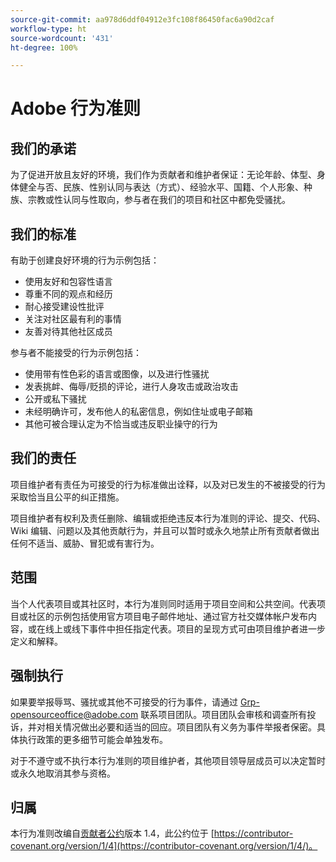 ```yaml
---
source-git-commit: aa978d6ddf04912e3fc108f86450fac6a90d2caf
workflow-type: ht
source-wordcount: '431'
ht-degree: 100%

---
```

# Adobe 行为准则

## 我们的承诺

为了促进开放且友好的环境，我们作为贡献者和维护者保证：无论年龄、体型、身体健全与否、民族、性别认同与表达（方式）、经验水平、国籍、个人形象、种族、宗教或性认同与性取向，参与者在我们的项目和社区中都免受骚扰。

## 我们的标准

有助于创建良好环境的行为示例包括：

* 使用友好和包容性语言
* 尊重不同的观点和经历
* 耐心接受建设性批评
* 关注对社区最有利的事情
* 友善对待其他社区成员

参与者不能接受的行为示例包括：

* 使用带有性色彩的语言或图像，以及进行性骚扰
* 发表挑衅、侮辱/贬损的评论，进行人身攻击或政治攻击
* 公开或私下骚扰
* 未经明确许可，发布他人的私密信息，例如住址或电子邮箱
* 其他可被合理认定为不恰当或违反职业操守的行为

## 我们的责任

项目维护者有责任为可接受的行为标准做出诠释，以及对已发生的不被接受的行为采取恰当且公平的纠正措施。

项目维护者有权利及责任删除、编辑或拒绝违反本行为准则的评论、提交、代码、Wiki 编辑、问题以及其他贡献行为，并且可以暂时或永久地禁止所有贡献者做出任何不适当、威胁、冒犯或有害行为。

## 范围

当个人代表项目或其社区时，本行为准则同时适用于项目空间和公共空间。代表项目或社区的示例包括使用官方项目电子邮件地址、通过官方社交媒体帐户发布内容，或在线上或线下事件中担任指定代表。项目的呈现方式可由项目维护者进一步定义和解释。

## 强制执行

如果要举报辱骂、骚扰或其他不可接受的行为事件，请通过 Grp-opensourceoffice@adobe.com 联系项目团队。项目团队会审核和调查所有投诉，并对相关情况做出必要和适当的回应。项目团队有义务为事件举报者保密。具体执行政策的更多细节可能会单独发布。

对于不遵守或不执行本行为准则的项目维护者，其他项目领导层成员可以决定暂时或永久地取消其参与资格。

## 归属

本行为准则改编自[贡献者公约](https://contributor-covenant.org)版本 1.4，此公约位于 [https://contributor-covenant.org/version/1/4](https://contributor-covenant.org/version/1/4/)。
